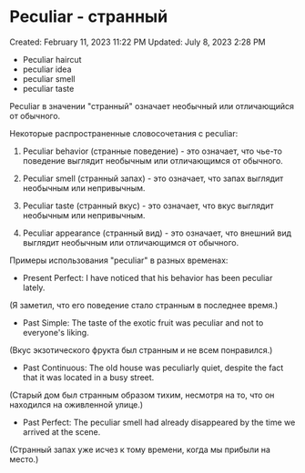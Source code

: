 # Peculiar - странный

Created: February 11, 2023 11:22 PM
Updated: July 8, 2023 2:28 PM

- Peculiar haircut
- peculiar idea
- peculiar smell
- peculiar taste

Peculiar в значении "странный" означает необычный или отличающийся от обычного.

Некоторые распространенные словосочетания с peculiar:

1. Peculiar behavior (странные поведение) - это означает, что чье-то поведение выглядит необычным или отличающимся от обычного.

2. Peculiar smell (странный запах) - это означает, что запах выглядит необычным или непривычным.

3. Peculiar taste (странный вкус) - это означает, что вкус выглядит необычным или непривычным.

4. Peculiar appearance (странный вид) - это означает, что внешний вид выглядит необычным или отличающимся от обычного.

Примеры использования "peculiar" в разных временах:

- Present Perfect: I have noticed that his behavior has been peculiar lately.

(Я заметил, что его поведение стало странным в последнее время.)

- Past Simple: The taste of the exotic fruit was peculiar and not to everyone's liking.

(Вкус экзотического фрукта был странным и не всем понравился.)

- Past Continuous: The old house was peculiarly quiet, despite the fact that it was located in a busy street.

(Старый дом был странным образом тихим, несмотря на то, что он находился на оживленной улице.)

- Past Perfect: The peculiar smell had already disappeared by the time we arrived at the scene.

(Странный запах уже исчез к тому времени, когда мы прибыли на место.)
